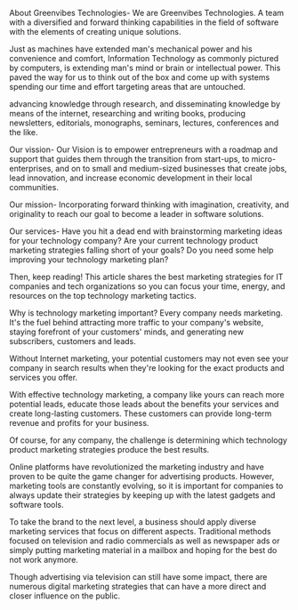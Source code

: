 About Greenvibes Technologies-
We are Greenvibes Technologies. A team with a diversified and forward thinking capabilities in the field of software with the elements of creating unique solutions.

Just as machines have extended man's mechanical power and his convenience and comfort, Information Technology as commonly pictured by computers, 
is extending man's mind or brain or intellectual power. 
This paved the way for us to think out of the box and come up with systems spending our time and effort targeting areas that are untouched.

advancing knowledge through research, and disseminating knowledge by means of the internet, researching and writing books, producing newsletters, editorials, monographs, seminars, lectures, conferences and the like.


Our vission-
Our Vision is to empower entrepreneurs with a roadmap and support that guides them through the transition from start-ups, to micro-enterprises, 
and on to small and medium-sized businesses that create jobs, lead innovation, and increase economic development in their local communities.

Our mission-
Incorporating forward thinking with imagination, creativity, and originality to reach our goal to become a leader in software solutions.

Our services-
Have you hit a dead end with brainstorming marketing ideas for your technology company? 
Are your current technology product marketing strategies falling short of your goals? Do you need some help improving your technology marketing plan?

Then, keep reading! This article shares the best marketing strategies for IT companies and tech organizations so you can focus your time, energy, 
and resources on the top technology marketing tactics.

Why is technology marketing important?
Every company needs marketing. It's the fuel behind attracting more traffic to your company's website, staying forefront of your customers' minds, 
and generating new subscribers, customers and leads.

Without Internet marketing, your potential customers may not even see your company in search results when they're looking for the exact products and services you offer.

With effective technology marketing, a company like yours can reach more potential leads, educate those leads about the benefits your services 
and create long-lasting customers. These customers can provide long-term revenue and profits for your business.

Of course, for any company, the challenge is determining which technology product marketing strategies produce the best results.

Online platforms have revolutionized the marketing industry and have proven to be quite the game changer for advertising products. However, 
marketing tools are constantly evolving, so it is important for companies to always update their strategies by keeping up with the latest gadgets and software tools.

To take the brand to the next level, a business should apply diverse marketing services that focus on different aspects. 
Traditional methods focused on television and radio commercials as well as newspaper ads or simply putting marketing material in a mailbox and hoping for the best do not work anymore.

Though advertising via television can still have some impact, there are numerous digital marketing strategies that can have a more direct and closer influence on the public.

